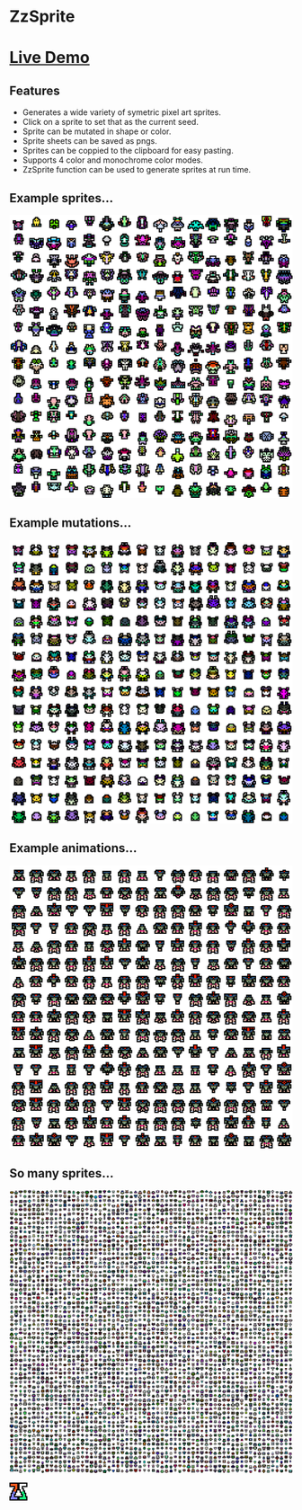 # ZzSprite

# [Live Demo](https://killedbyapixel.github.io/ZzSprite/)

## Features

- Generates a wide variety of symetric pixel art sprites.
- Click on a sprite to set that as the current seed.
- Sprite can be mutated in shape or color.
- Sprite sheets can be saved as pngs.
- Sprites can be coppied to the clipboard for easy pasting.
- Supports 4 color and monochrome color modes.
- ZzSprite function can be used to generate sprites at run time.

## Example sprites...
![Example Image 1](/example1.png)

## Example mutations...
![Example Image 2](/example2.png)

## Example animations...
![Example Image 3](/example3.png)

## So many sprites...
![Example Image 4](/example4.png)

![Favicon](/favicon.png)

